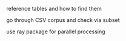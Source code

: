 reference tables and how to find them

go through CSV corpus and check via subset

use ray package for parallel processing

